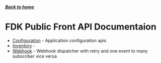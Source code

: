 ##### [Back to home](../../README.md)

# FDK Public Front API Documentaion


* [Configuration](CONFIGURATION.md) - Application configuration apis 
* [Inventory](INVENTORY.md) -  
* [Webhook](WEBHOOK.md) - Webhook dispatcher with retry and one event to many subscriber vice versa 

